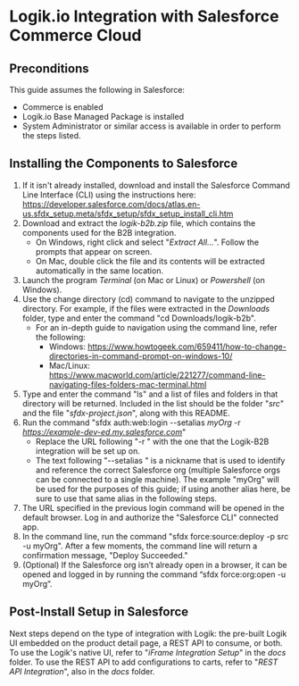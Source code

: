# Logik.io Integration with Salesforce Commerce Cloud

## Preconditions
This guide assumes the following in Salesforce:
- Commerce is enabled
- Logik.io Base Managed Package is installed
- System Administrator or similar access is available in order to perform the steps listed.

## Installing the Components to Salesforce
1. If it isn't already installed, download and install the Salesforce Command Line Interface (CLI) using the instructions here: https://developer.salesforce.com/docs/atlas.en-us.sfdx_setup.meta/sfdx_setup/sfdx_setup_install_cli.htm
2. Download and extract the *logik-b2b.zip* file, which contains the components used for the B2B integration.
   - On Windows, right click and select "*Extract All...*". Follow the prompts that appear on screen.
   - On Mac, double click the file and its contents will be extracted automatically in the same location.
3. Launch the program *Terminal* (on Mac or Linux) or *Powershell* (on Windows).
4. Use the change directory (cd) command to navigate to the unzipped directory. For example, if the files were extracted in the *Downloads* folder, type and enter the command "cd Downloads/logik-b2b".
   - For an in-depth guide to navigation using the command line, refer the following:
     - Windows: https://www.howtogeek.com/659411/how-to-change-directories-in-command-prompt-on-windows-10/
	 - Mac/Linux: https://www.macworld.com/article/221277/command-line-navigating-files-folders-mac-terminal.html
5. Type and enter the command "ls" and a list of files and folders in that directory will be returned. Included in the list should be the folder "*src*" and the file "*sfdx-project.json*", along with this README.
6. Run the command "sfdx auth:web:login --setalias *myOrg* -r *https://example-dev-ed.my.salesforce.com*"
   - Replace the URL following "-r " with the one that the Logik-B2B integration will be set up on.
   - The text following "--setalias " is a nickname that is used to identify and reference the correct Salesforce org (multiple Salesforce orgs can be connected to a single machine). The example "myOrg" will be used for the purposes of this guide; if using another alias here, be sure to use that same alias in the following steps.
7. The URL specified in the previous login command will be opened in the default browser. Log in and authorize the "Salesforce CLI" connected app.
8. In the command line, run the command "sfdx force:source:deploy -p src -u myOrg". After a few moments, the command line will return a confirmation message, "Deploy Succeeded."
9. (Optional) If the Salesforce org isn’t already open in a browser, it can be opened and logged in by running the command “sfdx force:org:open -u myOrg”.

## Post-Install Setup in Salesforce
Next steps depend on the type of integration with Logik: the pre-built Logik UI embedded on the product detail page, a REST API to consume, or both. To use the Logik's native UI, refer to "*iFrame Integration Setup*" in the *docs* folder. To use the REST API to add configurations to carts, refer to "*REST API Integration*", also in the *docs* folder.
